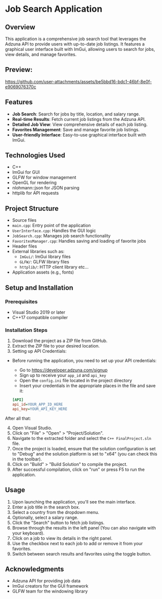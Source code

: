 # Job Search Application

## Overview
This application is a comprehensive job search tool that leverages the Adzuna API to provide users with up-to-date job listings.
It features a graphical user interface built with ImGui, allowing users to search for jobs, view details, and manage favorites.

## Preview:
https://github.com/user-attachments/assets/be5bbd16-bdc1-46bf-8e0f-e9069076370c

## Features
- **Job Search**: Search for jobs by title, location, and salary range.
- **Real-time Results**: Fetch current job listings from the Adzuna API.
- **Detailed Job View**: View comprehensive details of each job listing.
- **Favorites Management**: Save and manage favorite job listings.
- **User-friendly Interface**: Easy-to-use graphical interface built with ImGui.

## Technologies Used
- C++
- ImGui for GUI
- GLFW for window management
- OpenGL for rendering
- nlohmann::json for JSON parsing
- httplib for API requests

## Project Structure
  - Source files
  - `main.cpp`: Entry point of the application
  - `UserInterface.cpp`: Handles the GUI logic
  - `JobSearch.cpp`: Manages job search functionality
  - `FavoritesManager.cpp`: Handles saving and loading of favorite jobs
  - Header files
  - External libraries such as:
      - `ImGui/`: ImGui library files
      - `GLFW/`: GLFW library files
      - `httplib/`: HTTP client library
         etc...
  - Application assets (e.g., fonts)

## Setup and Installation

### Prerequisites
- Visual Studio 2019 or later
- C++17 compatible compiler

### Installation Steps
1. Download the project as a ZIP file from GitHub.
2. Extract the ZIP file to your desired location.
3. Setting up API Credentials:
  - Before running the application, you need to set up your API credentials:
    - Go to https://developer.adzuna.com/signup
    - Sign up to receive your `app_id` and `api_key`
    - Open the `config.ini` file located in the project directory
    - Insert your credentials in the appropriate places in the file and save it:
  
     ```ini
     [API]
     api_id=YOUR_APP_ID_HERE
     api_key=YOUR_API_KEY_HERE

After all that:
   
4. Open Visual Studio.
5. Click on "File" > "Open" > "Project/Solution".
6. Navigate to the extracted folder and select the `C++ FinalProject.sln` file.
7. Once the project is loaded, ensure that the solution configuration is set to "Debug" and the solution platform is set to "x64" (you can check this in the toolbar).
8. Click on "Build" > "Build Solution" to compile the project.
9. After successful compilation, click on "run" or press F5 to run the application.

## Usage
1. Upon launching the application, you'll see the main interface.
2. Enter a job title in the search box.
3. Select a country from the dropdown menu.
4. Optionally, select a salary range.
5. Click the "Search" button to fetch job listings.
6. Browse through the results in the left panel (You can also navigate with your keyboard).
7. Click on a job to view its details in the right panel.
8. Use the checkbox next to each job to add or remove it from your favorites.
9. Switch between search results and favorites using the toggle button.

## Acknowledgments
- Adzuna API for providing job data
- ImGui creators for the GUI framework
- GLFW team for the windowing library
